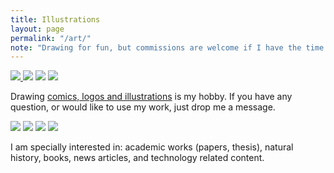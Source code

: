 ```yaml
---
title: Illustrations
layout: page
permalink: "/art/"
note: "Drawing for fun, but commissions are welcome if I have the time."
---
```


<div class="ui small images">
    <a href="/art/alonzo-and-lambda/">
    	<img src="/assets//pages/art/alonzo_and_lambda_by_kinow-d5tqvau.png">
    </a>
    <img src="/assets//pages/art/jean-luc-picard-original-size.jpg">
    <img src="/assets//pages/art/daienny-lima-compare.jpg">
    <img src="/assets//pages/art/stink-bug-smaller.png">
</div>

Drawing <a href="http://kinow.deviantart.com/gallery/">comics, logos and illustrations</a>
is my hobby. If you have any question, or would like to use my work,
just drop me a message.

<div class="ui small images">
    <img src="/assets//pages/art/dog.png">
    <img src="/assets//pages/art/o-corvo.png">
    <img src="/assets//pages/art/southern-royal-albatross.png">
    <img src="/assets//pages/art/terra_celta_s_vocal_elcio_by_kinow-dau42sh.png">
</div>

I am specially interested in: academic works (papers, thesis), natural history, books, news articles,
and technology related content.
